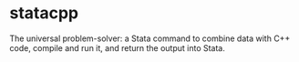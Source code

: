 statacpp
========

The universal problem-solver: a Stata command to combine data with C++ code, compile and run it, and return the output into Stata.
